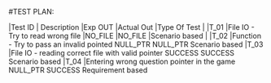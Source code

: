 #TEST PLAN:

|Test ID |	Description	                   |Exp OUT	|Actual Out	|Type Of Test          |
|T_01	   |File IO - Try to read wrong file |NO_FILE	|NO_FILE	  |Scenario based        |
|T_02	   |Function - Try to pass an invalid pointed	NULL_PTR	NULL_PTR	Scenario based
|T_03  	 |File IO - reading correct file with valid pointer	SUCCESS	SUCCESS	Scenario based
|T_04	   |Entering wrong question pointer in the game	NULL_PTR	SUCCESS	Requirement based

